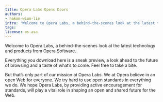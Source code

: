```yaml
---
title: Opera Labs Opens Doors
authors:
- hakon-wium-lie
intro: 'Welcome to Opera Labs, a behind-the-scenes look at the latest technology and products from Opera Software.'
tags:
license: os-asa
---
```


Welcome to Opera Labs, a behind-the-scenes look at the latest technology and products from Opera Software.

Everything you download here is a sneak preview, a look ahead to the future of browsing and a taste of what’s to come. Feel free to take a bite.

But that’s only part of our mission at Opera Labs. We at Opera believe in an open Web for everyone. We try hard to use open standards in everything we do. We hope Opera Labs, by providing active encouragement for standards, will play a vital role in shaping an open and shared future for the Web.
